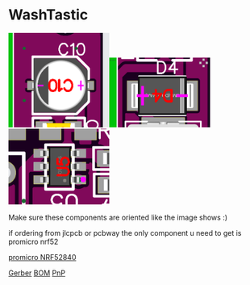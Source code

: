 # WashTastic

<img src="./pics/capacitor_orientation.png" width="200"><img src="./pics/diode_orientation.png" width="200"><img src="./pics/ic_orientation.png" width="200">

Make sure these components are oriented like the image shows :)

if ordering from jlcpcb or pcbway the only component u need to get is promicro nrf52

[promicro NRF52840](https://vi.aliexpress.com/item/1005007040333351.html)


[Gerber](/pics/Gerber_1W-meshtastic-node_PCB_1W-meshtastic-node_V0.1.zip)
[BOM](/pics/BOM_1W-meshtastic-node_V0.1.csvBOM_1W-meshtastic-node_V0.1.csv)
[PnP](/pics/PickAndPlace_PCB_1W-meshtastic-node_V0.1.csv)
